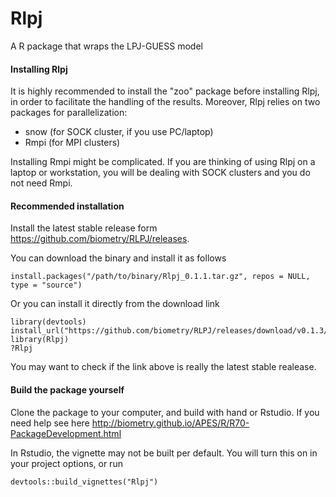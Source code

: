 # Rlpj

A R package that wraps the LPJ-GUESS model

#### Installing Rlpj

It is highly recommended to install the "zoo" package before installing Rlpj, in order to facilitate the handling of the results. Moreover, Rlpj relies on two packages for parallelization:

- snow (for SOCK cluster, if you use PC/laptop)
- Rmpi (for MPI clusters)

Installing Rmpi might be complicated. If you are thinking of using Rlpj on a laptop or workstation, you will be dealing with SOCK clusters and you do not need Rmpi.


#### Recommended installation

Install the latest stable release form https://github.com/biometry/RLPJ/releases.

You can download the binary and install it as follows

```{r}
install.packages("/path/to/binary/Rlpj_0.1.1.tar.gz", repos = NULL, type = "source")
```
Or you can install it directly from the download link

```{r}
library(devtools)
install_url("https://github.com/biometry/RLPJ/releases/download/v0.1.3/Rlpj_0.1.3.tar.gz")
library(Rlpj)
?Rlpj
```
You may want to check if the link above is really the latest stable realease. 

#### Build the package yourself 

Clone the package to your computer, and build with hand or Rstudio. If you need help see here http://biometry.github.io/APES/R/R70-PackageDevelopment.html


In Rstudio, the vignette may not be built per default. You will turn this on in your project options, or run 

```{r}
devtools::build_vignettes("Rlpj")
```
